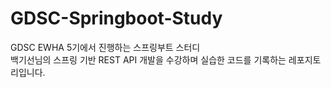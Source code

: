 # GDSC-Springboot-Study
GDSC EWHA 5기에서 진행하는 스프링부트 스터디 
<br>
백기선님의 스프링 기반 REST API 개발을 수강하며 실습한 코드를 기록하는 레포지토리입니다.
